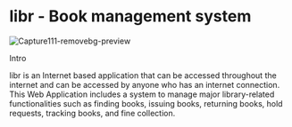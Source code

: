 # libr - Book management system
![Capture111-removebg-preview](https://user-images.githubusercontent.com/74790139/120442397-3ceefe00-c38e-11eb-9fd3-093df089b795.png)

Intro

libr is an Internet based application that can be accessed throughout the internet and can be accessed by anyone who has an internet connection.
This Web Application includes a system to manage major library-related functionalities such as finding books, issuing books, returning books, hold requests, tracking books, and fine collection.
